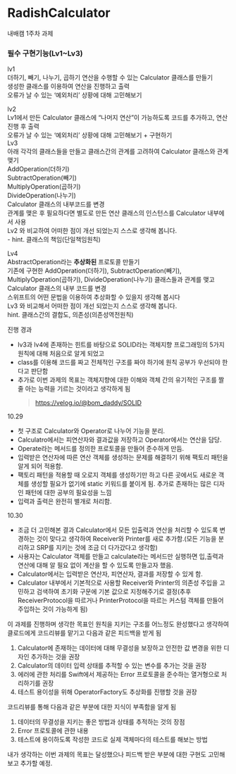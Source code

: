 # RadishCalculator
내배캠 1주차 과제
### 필수 구현기능(Lv1~Lv3)

lv1  
  더하기, 빼기, 나누기, 곱하기 연산을 수행할 수 있는 Calculator 클래스를 만들기  
  생성한 클래스를 이용하여 연산을 진행하고 출력  
  오류가 날 수 있는 ‘예외처리’ 상황에 대해 고민해보기  

lv2  
  Lv1에서 만든 Calculator 클래스에 “나머지 연산”이 가능하도록 코드를 추가하고, 연산 진행 후 출력  
  오류가 날 수 있는 ‘예외처리’ 상황에 대해 고민해보기 + 구현하기  
Lv3  
  아래 각각의 클래스들을 만들고 클래스간의 관계를 고려하여 Calculator 클래스와 관계 맺기  
    AddOperation(더하기)  
    SubtractOperation(빼기)  
    MultiplyOperation(곱하기)  
    DivideOperation(나누기)  
    Calculator 클래스의 내부코드를 변경  
    관계를 맺은 후 필요하다면 별도로 만든 연산 클래스의 인스턴스를 Calculator 내부에서 사용  
  Lv2 와 비교하여 어떠한 점이 개선 되었는지 스스로 생각해 봅니다.  
    - hint. 클래스의 책임(단일책임원칙)  

Lv4  
  AbstractOperation라는 **추상화된** 프로토콜 만들기  
  기존에 구현한 AddOperation(더하기), SubtractOperation(빼기), MultiplyOperation(곱하기), DivideOperation(나누기) 클래스들과 관계를 맺고 Calculator 클래스의 내부 코드를 변경  
  스위프트의 어떤 문법을 이용하여 추상화할 수 있을지 생각해 봅시다  
  Lv3 와 비교해서 어떠한 점이 개선 되었는지 스스로 생각해 봅니다.  
    hint. 클래스간의 결합도, 의존성(의존성역전원칙)  

진행 경과  
- lv3과 lv4에 존재하는 힌트를 바탕으로 SOLID라는 객체지향 프로그래밍의 5가지 원칙에 대해 처음으로 알게 되었고  
- class를 이용해 코드를 짜고 전체적인 구조를 짜야 하기에 원칙 공부가 우선되야 한다고 판단함  
- 추가로 이번 과제의 목표는 객체지향에 대한 이해와 객체 간의 유기적인 구조를 짤 줄 아는 능력을 기르는 것이라고 생각하게 됨  
  > https://velog.io/@bom_daddy/SOLID  

10.29  
- 첫 구조로 Calculator와 Operator로 나누어 기능을 분리.  
- Calculatro에서는 피연산자와 결과값을 저장하고 Operator에서는 연산을 담당.  
- Operate라는 메서드를 정의한 프로토콜을 만들어 준수하게 만듬.  
- 입력받은 연산자에 따른 연산 객체를 생성하는 문제를 해결하기 위해 팩토리 패턴을 알게 되어 적용함.  
- 팩토리 패턴을 적용할 때 오로지 객체를 생성하기만 하고 다른 곳에서도 새로운 객체를 생성할 필요가 없기에 static 키워드를 붙이게 됨.
    추가로 존재하는 많은 디자인 패턴에 대한 공부의 필요성을 느낌  
- 입력과 출력은 완전히 별개로 처리함.  

10.30  
- 조금 더 고민해본 결과 Calculator에서 모든 입출력과 연산을 처리할 수 있도록 변경하는 것이 맞다고 생각하여 Receiver와 Printer를 새로 추가함.(모든 기능을 분리하고 SRP를 지키는 것에 조금 더 다가갔다고 생각함)  
- 사용자는 Calculator 객체를 만들고 calculate라는 메서드만 실행하면 입,출력과 연산에 대해 알 필요 없이 계산을 할 수 있도록 만들고자 했음.  
- Calculator에서는 입력받은 연산자, 피연산자, 결과를 저장할 수 있게 함.  
- Calculator 내부에서 기본적으로 사용할 Receiver와 Printer의 의존성 주입을 고민하고 검색하여 초기화 구문에 기본 값으로 지정해주기로 결정(추후 ReceiverProtocol을 따르거나 PrinterProtocol을 따르는 커스텀 객체를 만들어 주입하는 것이 가능하게 됨)  

이 과제를 진행하며 생각한 목표인 원칙을 지키는 구조를 어느정도 완성했다고 생각하여 클로드에게 코드리뷰를 맡기고 다음과 같은 피드백을 받게 됨  
1. Calculator에 존재하는 데이터에 대해 무결성을 보장하고 안전한 값 변경을 위한 디자인 추가하는 것을 권장  
2. Calculator의 데이터 입력 상태를 추적할 수 있는 변수를 추가는 것을 권장  
3. 에러에 관한 처리를 Swift에서 제공하는 Error 프로토콜을 준수하는 열거형으로 처리하기를 권장  
4. 테스트 용이성을 위해 OperatorFactory도 추상화를 진행할 것을 권장  

코드리뷰를 통해 다음과 같은 부분에 대한 지식이 부족함을 알게 됨
1. 데이터의 무결성을 지키는 좋은 방법과 상태를 추적하는 것의 장점
2. Error 프로토콜에 관한 내용
3. 테스트에 용이하도록 작성한 코드로 실제 객체마다의 테스트를 해보는 방법

내가 생각하는 이번 과제의 목표는 달성했으나 피드백 받은 부분에 대한 구현도 고민해보고 추가할 예정.













